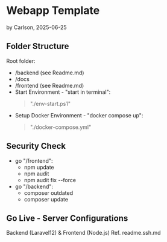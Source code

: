 # Webapp Template
by Carlson, 2025-06-25

## Folder Structure
Root folder:
   - /backend (see Readme.md)
   - /docs
   - /frontend (see Readme.md)
   - Start Environment - "start in terminal":
      > "./env-start.ps1"
   - Setup Docker Environment - "docker compose up":
      > "./docker-compose.yml"

## Security Check
   - go "/frontend": 
      - npm update
      - npm audit
      - npm audit fix --force
   - go "/backend": 
      - composer outdated
      - composer update

## Go Live - Server Configurations
Backend (Laravel12) & Frontend (Node.js)
Ref. readme.ssh.md
